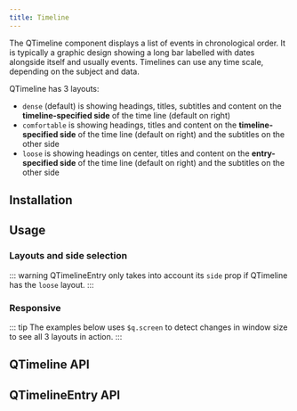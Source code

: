 ```yaml
---
title: Timeline
---
```

The QTimeline component displays a list of events in chronological order. It is typically a graphic design showing a long bar labelled with dates alongside itself and usually events. Timelines can use any time scale, depending on the subject and data.

QTimeline has 3 layouts:

- `dense` (default) is showing headings, titles, subtitles and content on the **timeline-specified side** of the time line (default on right)
- `comfortable` is showing headings, titles and content on the **timeline-specified side** of the time line (default on right) and the subtitles on the other side
- `loose` is showing headings on center, titles and content on the **entry-specified side** of the time line (default on right) and the subtitles on the other side

## Installation
<doc-installation :components="['QTimeline', 'QTimelineEntry']" />

## Usage

<doc-example title="Default usage" file="QTimeline/Basic" scrollable />

<doc-example title="On a dark background" file="QTimeline/Dark" dark scrollable />

### Layouts and side selection

::: warning
QTimelineEntry only takes into account its `side` prop if QTimeline has the `loose` layout.
:::

<doc-example title="Layouts and side selection" file="QTimeline/Layouts" scrollable />

### Responsive

::: tip
The examples below uses `$q.screen` to detect changes in window size to see all 3 layouts in action.
:::

<doc-example title="Responsive layout" file="QTimeline/Responsive" scrollable />

## QTimeline API
<doc-api file="QTimeline" />

## QTimelineEntry API
<doc-api file="QTimelineEntry" />
